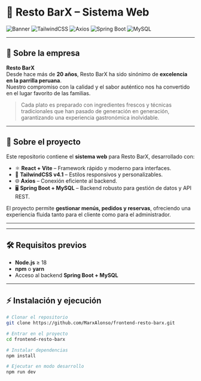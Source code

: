 # 🍖 Resto BarX – Sistema Web

![Banner](https://img.shields.io/badge/React-Vite-61DAFB?logo=react&logoColor=white)
![TailwindCSS](https://img.shields.io/badge/TailwindCSS-v4.1-38B2AC?logo=tailwind-css&logoColor=white)
![Axios](https://img.shields.io/badge/Axios-API-blue?logo=axios&logoColor=white)
![Spring Boot](https://img.shields.io/badge/Backend-Spring%20Boot-6DB33F?logo=springboot&logoColor=white)
![MySQL](https://img.shields.io/badge/Database-MySQL-4479A1?logo=mysql&logoColor=white)

---

## 🏢 Sobre la empresa

**Resto BarX**  
Desde hace más de **20 años**, Resto BarX ha sido sinónimo de **excelencia en la parrilla peruana**.  
Nuestro compromiso con la calidad y el sabor auténtico nos ha convertido en el lugar favorito de las familias.

> Cada plato es preparado con ingredientes frescos y técnicas tradicionales que han pasado de generación en generación, garantizando una experiencia gastronómica inolvidable.

---

## 🚀 Sobre el proyecto

Este repositorio contiene el **sistema web** para Resto BarX, desarrollado con:

- ⚛ **React + Vite** – Framework rápido y moderno para interfaces.
- 🎨 **TailwindCSS v4.1** – Estilos responsivos y personalizables.
- 🌐 **Axios** – Conexión eficiente al backend.
- 🖥 **Spring Boot + MySQL** – Backend robusto para gestión de datos y API REST.

El proyecto permite **gestionar menús, pedidos y reservas**, ofreciendo una experiencia fluida tanto para el cliente como para el administrador.

---


---

## 🛠️ Requisitos previos

- **Node.js** ≥ 18
- **npm** o **yarn**
- Acceso al backend **Spring Boot + MySQL**

---

## ⚡ Instalación y ejecución

```bash
# Clonar el repositorio
git clone https://github.com/MarxAlonso/frontend-resto-barx.git

# Entrar en el proyecto
cd frontend-resto-barx

# Instalar dependencias
npm install

# Ejecutar en modo desarrollo
npm run dev
